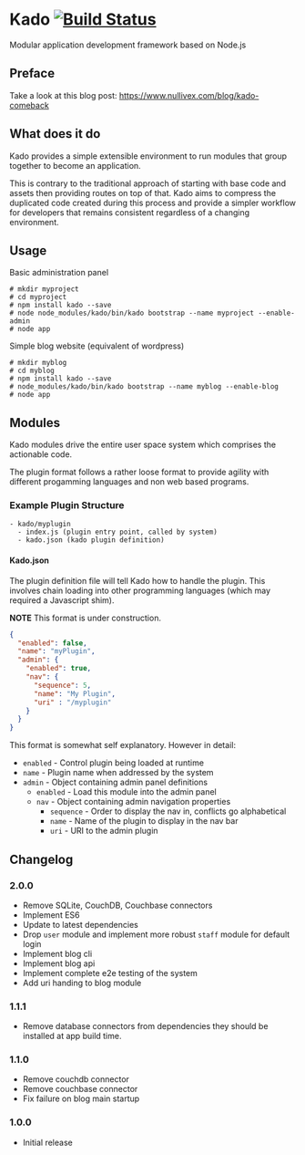 # Kado [![Build Status](https://travis-ci.org/nullivex/kado.svg?branch=master)](https://travis-ci.org/nullivex/kado)

Modular application development framework based on Node.js

## Preface

Take a look at this blog post: https://www.nullivex.com/blog/kado-comeback

## What does it do

Kado provides a simple extensible environment to run
modules that group together to become an application.

This is contrary to the traditional approach of starting with
base code and assets then providing routes on top of that.
Kado aims to compress the duplicated code created during this
process and provide a simpler workflow for developers that
remains consistent regardless of a changing environment.

## Usage

Basic administration panel

```
# mkdir myproject
# cd myproject
# npm install kado --save
# node node_modules/kado/bin/kado bootstrap --name myproject --enable-admin
# node app
```

Simple blog website (equivalent of wordpress)

```
# mkdir myblog
# cd myblog
# npm install kado --save
# node_modules/kado/bin/kado bootstrap --name myblog --enable-blog
# node app
```

## Modules

Kado modules drive the entire user space system which comprises
the actionable code.

The plugin format follows a rather loose format to provide
agility with different progamming languages and non web
based programs.

### Example Plugin Structure

```
- kado/myplugin
  - index.js (plugin entry point, called by system)
  - kado.json (kado plugin definition)
```

#### Kado.json

The plugin definition file will tell Kado how to handle the
plugin. This involves chain loading into other programming
languages (which may required a Javascript shim).

**NOTE** This format is under construction.

```json
{
  "enabled": false,
  "name": "myPlugin",
  "admin": {
    "enabled": true,
    "nav": {
      "sequence": 5,
      "name": "My Plugin",
      "uri" : "/myplugin"
    }
  }
}
```

This format is somewhat self explanatory. However in detail:

* `enabled` - Control plugin being loaded at runtime
* `name` - Plugin name when addressed by the system
* `admin` - Object containing admin panel definitions
  * `enabled` - Load this module into the admin panel
  * `nav` - Object containing admin navigation properties
    * `sequence` - Order to display the nav in, conflicts go alphabetical
    * `name` - Name of the plugin to display in the nav bar
    * `uri` - URI to the admin plugin

## Changelog

### 2.0.0
* Remove SQLite, CouchDB, Couchbase connectors
* Implement ES6
* Update to latest dependencies
* Drop `user` module and implement more robust `staff` module for default login
* Implement blog cli
* Implement blog api
* Implement complete e2e testing of the system
* Add uri handing to blog module

### 1.1.1
* Remove database connectors from dependencies they should be installed at
app build time.

### 1.1.0
* Remove couchdb connector
* Remove couchbase connector
* Fix failure on blog main startup

### 1.0.0
* Initial release
